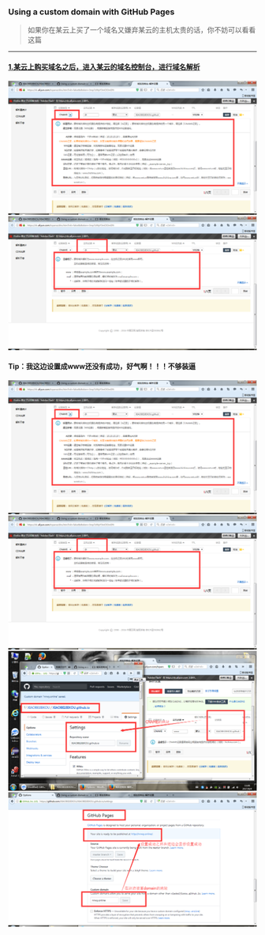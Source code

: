 ### Using a custom domain with GitHub Pages

> 如果你在某云上买了一个域名又嫌弃某云的主机太贵的话，你不妨可以看看这篇

---

#### [1.某云上购买域名之后，进入某云的域名控制台，进行域名解析](/ )

![](/assets/Pages_01.png)![](/assets/Pages_02.png)

#### Tip：我这边设置成www还没有成功，好气啊！！！不够装逼

![](/assets/Pages_01.png)![](/assets/Pages_02.png)![](/assets/Pages_03.png)![](/assets/Pages_04.png)

